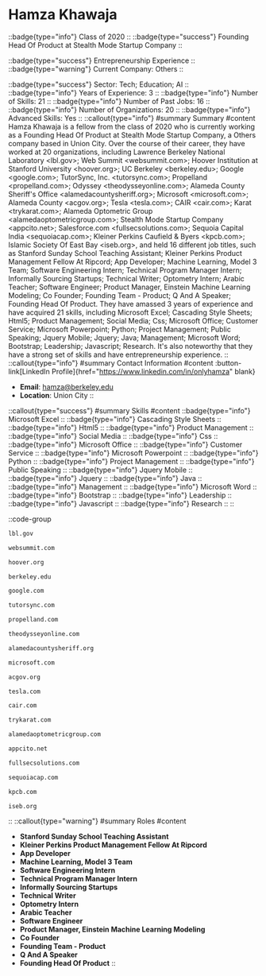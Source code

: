 # Hamza Khawaja
::badge{type="info"}
Class of 2020
::
::badge{type="success"}
Founding Head Of Product at Stealth Mode Startup Company
::

::badge{type="success"}
Entrepreneurship Experience
::
::badge{type="warning"}
Current Company: Others
::

::badge{type="success"}
Sector: Tech; Education; AI
::
::badge{type="info"}
Years of Experience: 3
::
::badge{type="info"}
Number of Skills: 21
::
::badge{type="info"}
Number of Past Jobs: 16
::
::badge{type="info"}
Number of Organizations: 20
::
::badge{type="info"}
Advanced Skills: Yes
::
::callout{type="info"}
#summary
Summary
#content
Hamza Khawaja is a fellow from the class of 2020 who is currently working as a Founding Head Of Product at Stealth Mode Startup Company, a Others company based in Union City. Over the course of their career, they have worked at 20 organizations, including Lawrence Berkeley National Laboratory <lbl.gov>; Web Summit <websummit.com>; Hoover Institution at Stanford University <hoover.org>; UC Berkeley <berkeley.edu>; Google <google.com>; TutorSync, Inc. <tutorsync.com>; Propelland <propelland.com>; Odyssey <theodysseyonline.com>; Alameda County Sheriff's Office <alamedacountysheriff.org>; Microsoft <microsoft.com>; Alameda County <acgov.org>; Tesla <tesla.com>; CAIR <cair.com>; Karat <trykarat.com>; Alameda Optometric Group <alamedaoptometricgroup.com>; Stealth Mode Startup Company <appcito.net>; Salesforce.com <fullsecsolutions.com>; Sequoia Capital India <sequoiacap.com>; Kleiner Perkins Caufield & Byers <kpcb.com>; Islamic Society Of East Bay <iseb.org>, and held 16 different job titles, such as Stanford Sunday School Teaching Assistant; Kleiner Perkins Product Management Fellow At Ripcord; App Developer; Machine Learning, Model 3 Team; Software Engineering Intern; Technical Program Manager Intern; Informally Sourcing Startups; Technical Writer; Optometry Intern; Arabic Teacher; Software Engineer; Product Manager, Einstein Machine Learning Modeling; Co Founder; Founding Team - Product; Q And A Speaker; Founding Head Of Product. They have amassed 3 years of experience and have acquired 21 skills, including Microsoft Excel; Cascading Style Sheets; Html5; Product Management; Social Media; Css; Microsoft Office; Customer Service; Microsoft Powerpoint; Python; Project Management; Public Speaking; Jquery Mobile; Jquery; Java; Management; Microsoft Word; Bootstrap; Leadership; Javascript; Research. It's also noteworthy that they have a strong set of skills and have entrepreneurship experience.
::
::callout{type="info"}
#summary
Contact Information
#content
:button-link[LinkedIn Profile]{href="https://www.linkedin.com/in/onlyhamza" blank}
- **Email**: hamza@berkeley.edu
- **Location**: Union City
::

::callout{type="success"}
#summary
Skills
#content
::badge{type="info"}
Microsoft Excel
::
::badge{type="info"}
Cascading Style Sheets
::
::badge{type="info"}
Html5
::
::badge{type="info"}
Product Management
::
::badge{type="info"}
Social Media
::
::badge{type="info"}
Css
::
::badge{type="info"}
Microsoft Office
::
::badge{type="info"}
Customer Service
::
::badge{type="info"}
Microsoft Powerpoint
::
::badge{type="info"}
Python
::
::badge{type="info"}
Project Management
::
::badge{type="info"}
Public Speaking
::
::badge{type="info"}
Jquery Mobile
::
::badge{type="info"}
Jquery
::
::badge{type="info"}
Java
::
::badge{type="info"}
Management
::
::badge{type="info"}
Microsoft Word
::
::badge{type="info"}
Bootstrap
::
::badge{type="info"}
Leadership
::
::badge{type="info"}
Javascript
::
::badge{type="info"}
Research
::
::

::code-group
```bash [Lawrence Berkeley National Laboratory]
lbl.gov
```
```bash [Web Summit]
websummit.com
```
```bash [Hoover Institution at Stanford University]
hoover.org
```
```bash [UC Berkeley]
berkeley.edu
```
```bash [Google]
google.com
```
```bash [TutorSync, Inc.]
tutorsync.com
```
```bash [Propelland]
propelland.com
```
```bash [Odyssey]
theodysseyonline.com
```
```bash [Alameda County Sheriff's Office]
alamedacountysheriff.org
```
```bash [Microsoft]
microsoft.com
```
```bash [Alameda County]
acgov.org
```
```bash [Tesla]
tesla.com
```
```bash [CAIR]
cair.com
```
```bash [Karat]
trykarat.com
```
```bash [Alameda Optometric Group]
alamedaoptometricgroup.com
```
```bash [Stealth Mode Startup Company]
appcito.net
```
```bash [Salesforce.com]
fullsecsolutions.com
```
```bash [Sequoia Capital India]
sequoiacap.com
```
```bash [Kleiner Perkins Caufield & Byers]
kpcb.com
```
```bash [Islamic Society Of East Bay]
iseb.org
```
::
::callout{type="warning"}
#summary
Roles
#content
- **Stanford Sunday School Teaching Assistant**
- **Kleiner Perkins Product Management Fellow At Ripcord**
- **App Developer**
- **Machine Learning, Model 3 Team**
- **Software Engineering Intern**
- **Technical Program Manager Intern**
- **Informally Sourcing Startups**
- **Technical Writer**
- **Optometry Intern**
- **Arabic Teacher**
- **Software Engineer**
- **Product Manager, Einstein Machine Learning Modeling**
- **Co Founder**
- **Founding Team - Product**
- **Q And A Speaker**
- **Founding Head Of Product**
::

